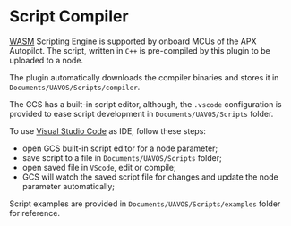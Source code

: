 ---
---

# Script Compiler

[WASM](https://webassembly.org) Scripting Engine is supported by onboard MCUs of the APX Autopilot. The script, written in `C++` is pre-compiled by this plugin to be uploaded to a node.

The plugin automatically downloads the compiler binaries and stores it in `Documents/UAVOS/Scripts/compiler`.

The GCS has a built-in script editor, although, the `.vscode` configuration is provided to ease script development in `Documents/UAVOS/Scripts` folder.

To use [Visual Studio Code](https://code.visualstudio.com/) as IDE, follow these steps:

* open GCS built-in script editor for a node parameter;
* save script to a file in `Documents/UAVOS/Scripts` folder;
* open saved file in `VScode`, edit or compile;
* GCS will watch the saved script file for changes and update the node parameter automatically;

Script examples are provided in `Documents/UAVOS/Scripts/examples` folder for reference.
